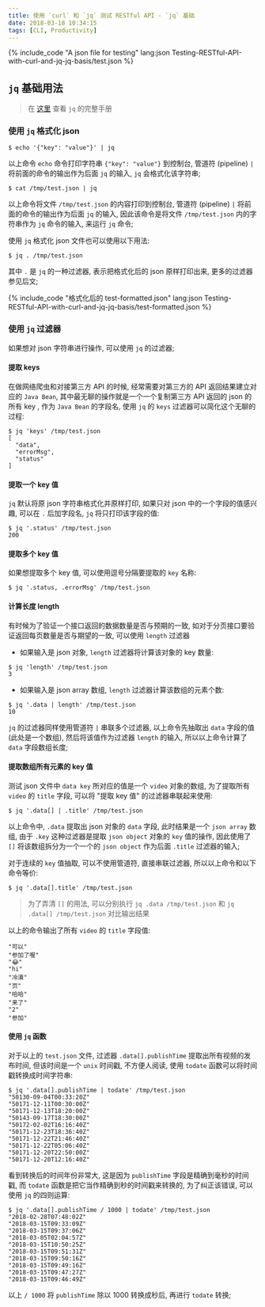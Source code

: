```yaml
---
title: 使用 `curl` 和 `jq` 测试 RESTful API - `jq` 基础
date: 2018-03-18 10:34:15
tags: [CLI, Productivity]
---
```


{% include_code "A json file for testing" lang:json Testing-RESTful-API-with-curl-and-jq-jq-basis/test.json %}

## `jq` 基础用法

> 在 [这里](https://stedolan.github.io/jq/manual/) 查看 `jq` 的完整手册

### 使用 `jq` 格式化 json 

```shell
$ echo '{"key": "value"}' | jq
```

以上命令 `echo` 命令打印字符串 `{"key": "value"}` 到控制台, 管道符 (pipeline) `|` 将前面的命令的输出作为后面 `jq` 的输入, `jq` 会格式化该字符串;

```shell
$ cat /tmp/test.json | jq
```

以上命令将文件 `/tmp/test.json` 的内容打印到控制台, 管道符 (pipeline) `|` 将前面的命令的输出作为后面 `jq` 的输入, 因此该命令是将文件 `/tmp/test.json` 内的字符串作为 `jq` 命令的输入, 来运行 `jq` 命令;

使用 `jq` 格式化 json 文件也可以使用以下用法:

```shell
$ jq . /tmp/test.json
```

其中 `.` 是 `jq` 的一种过滤器, 表示把格式化后的 json 原样打印出来, 更多的过滤器参见后文;

{% include_code "格式化后的 test-formatted.json" lang:json Testing-RESTful-API-with-curl-and-jq-jq-basis/test-formatted.json %}

### 使用 `jq` 过滤器

如果想对 json 字符串进行操作, 可以使用 `jq` 的过滤器;

#### 提取 keys 

在做网络爬虫和对接第三方 API 的时候, 经常需要对第三方的 API 返回结果建立对应的 `Java Bean`, 其中最无聊的操作就是一个一个复制第三方 API 返回的 json 的所有 key , 作为 `Java Bean` 的字段名, 使用 `jq` 的 `keys` 过滤器可以简化这个无聊的过程:

```shell
$ jq 'keys' /tmp/test.json
[
  "data",
  "errorMsg",
  "status"
]
```

#### 提取一个 key 值

`jq` 默认将原 json 字符串格式化并原样打印, 如果只对 json 中的一个字段的值感兴趣, 可以在 `.` 后加字段名, `jq` 将只打印该字段的值:

```shell
$ jq '.status' /tmp/test.json
200
```

#### 提取多个 key 值

如果想提取多个 key 值, 可以使用逗号分隔要提取的 `key` 名称:

```shell
$ jq '.status, .errorMsg' /tmp/test.json
```

#### 计算长度 length

有时候为了验证一个接口返回的数据数量是否与预期的一致, 如对于分页接口要验证返回每页数量是否与期望的一致, 可以使用 `length` 过滤器

- 如果输入是 json 对象, `length` 过滤器将计算该对象的 key 数量:

```shell
$ jq 'length' /tmp/test.json
3
```

- 如果输入是 json array 数组, `length` 过滤器计算该数组的元素个数:

```shell
$ jq '.data | length' /tmp/test.json
10
```

`jq` 的过滤器同样使用管道符 `|` 串联多个过滤器, 以上命令先抽取出 `data` 字段的值 (此处是一个数组), 然后将该值作为过滤器 `length` 的输入, 所以以上命令计算了 `data` 字段数组长度;

#### 提取数组所有元素的 key 值

测试 json 文件中 `data key` 所对应的值是一个 `video` 对象的数组, 为了提取所有 `video` 的 `title` 字段, 可以将 "提取 key 值" 的过滤器串联起来使用:

```shell
$ jq '.data[] | .title' /tmp/test.json
```

以上命令中, `.data` 提取出 json 对象的 `data` 字段, 此时结果是一个 `json array` 数组, 由于 `.key` 这种过滤器是提取 `json object` 对象的 `key` 值的操作, 因此使用了 `[]` 将该数组拆分为一个一个的 `json object` 作为后面 `.title` 过滤器的输入;

对于连续的 `key` 值抽取, 可以不使用管道符, 直接串联过滤器, 所以以上命令和以下命令等价:

```shell
$ jq '.data[].title' /tmp/test.json
```

> 为了弄清 `[]` 的用法, 可以分别执行 `jq .data /tmp/test.json` 和 `jq .data[] /tmp/test.json` 对比输出结果

以上的命令输出了所有 `video` 的 `title` 字段值:

```text
"可以"
"参加了喔"
"😂"
"hi"
"冷漠"
"页"
"哈哈"
"来了"
"2"
"参加"
```

#### 使用 `jq` 函数

对于以上的 `test.json` 文件, 过滤器 `.data[].publishTime` 提取出所有视频的发布时间, 但该时间是一个 `unix` 时间戳, 不方便人阅读, 使用 `todate` 函数可以将时间戳转换成时间字符串:

```shell
$ jq '.data[].publishTime | todate' /tmp/test.json
"50130-09-04T00:33:20Z"
"50171-12-11T00:30:00Z"
"50171-12-13T18:20:00Z"
"50143-09-17T18:30:00Z"
"50172-02-02T16:16:40Z"
"50171-12-23T18:36:40Z"
"50171-12-22T21:46:40Z"
"50171-12-22T05:06:40Z"
"50171-12-20T22:50:00Z"
"50171-12-20T12:16:40Z"
```

看到转换后的时间年份非常大, 这是因为 `publishTime` 字段是精确到毫秒的时间戳, 而 `todate` 函数是把它当作精确到秒的时间戳来转换的, 为了纠正该错误, 可以使用 `jq` 的四则运算:

```shell
$ jq '.data[].publishTime / 1000 | todate' /tmp/test.json
"2018-02-28T07:48:02Z"
"2018-03-15T09:33:09Z"
"2018-03-15T09:37:06Z"
"2018-03-05T02:04:57Z"
"2018-03-15T10:50:25Z"
"2018-03-15T09:51:31Z"
"2018-03-15T09:50:16Z"
"2018-03-15T09:49:16Z"
"2018-03-15T09:47:27Z"
"2018-03-15T09:46:49Z"
```

以上 `/ 1000` 将 `publishTime` 除以 1000 转换成秒后, 再进行 `todate` 转换;
